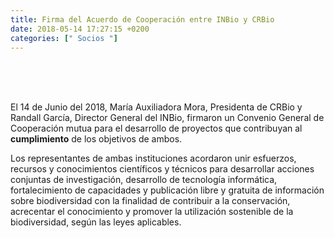 ```yaml
---
title: Firma del Acuerdo de Cooperación entre INBio y CRBio
date: 2018-05-14 17:27:15 +0200
categories: [" Socios "]
---
```

<script type="text/javascript"> 
  fecha = new Date('2018-06-14T15:27:15Z');
  horas = fecha.getHours();
  minutos = fecha.getMinutes();
  desfase = (0-fecha.getTimezoneOffset())/60;
  if (horas < 10) {
     horas = "0" + horas.toString();
  }
  if (minutos < 10) {
     desfase = "0" + minutos.toString();
  }
  if (desfase > 0) {
     desfase = "+" + desfase.toString();
  } else {
     desfase = "-" + desfase.toString();
  }
</script>
<script type="text/javascript"> document.write( fecha.toDateString() );  </script><br>
<script type="text/javascript"> document.write( horas + ":" + minutos );  </script><br>
<script type="text/javascript"> document.write( "UTC"+desfase );  </script><br>


El 14 de Junio del 2018, María Auxiliadora Mora, Presidenta de CRBio y Randall García, Director General del INBio, firmaron un Convenio General de Cooperación mutua para el desarrollo de proyectos que contribuyan al <b>cumplimiento</b> de los objetivos de ambos.

Los representantes de ambas instituciones acordaron unir esfuerzos, recursos y conocimientos científicos y técnicos para desarrollar acciones conjuntas de investigación, desarrollo de tecnología informática, fortalecimiento de capacidades y publicación libre y gratuita de información sobre biodiversidad con la finalidad de contribuir a la conservación, acrecentar el conocimiento y promover la utilización sostenible de la biodiversidad, según las leyes aplicables.







